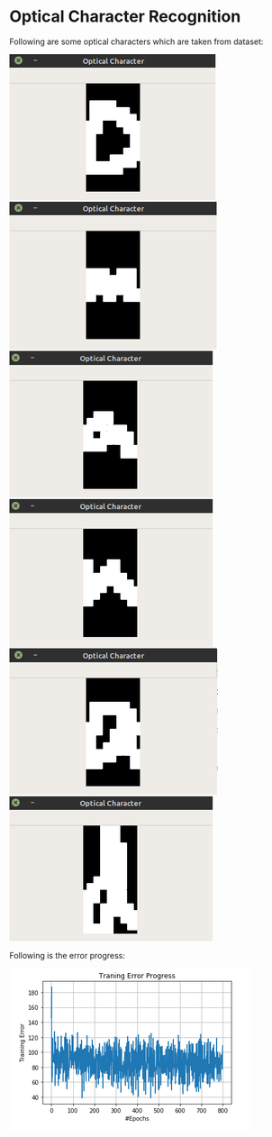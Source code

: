 # Optical Character Recognition
Following are some optical characters which are taken from dataset:

![Optical Character](charactersImages/char1.png)
![Optical Character](charactersImages/char2.png)
![Optical Character](charactersImages/char3.png)
![Optical Character](charactersImages/char4.png)
![Optical Character](charactersImages/char5.png)
![Optical Character](charactersImages/char6.png)


Following is the error progress:

![Error Progress](errorPlot.png)
